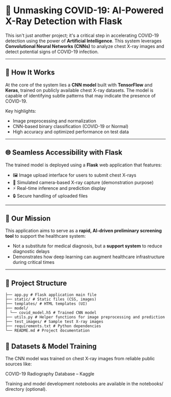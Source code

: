# 🚀 Unmasking COVID-19: AI-Powered X-Ray Detection with Flask

This isn't just another project; it's a critical step in accelerating COVID-19 detection using the power of **Artificial Intelligence**. This system leverages **Convolutional Neural Networks (CNNs)** to analyze chest X-ray images and detect potential signs of COVID-19 infection.

---

## 🧠 How It Works

At the core of the system lies a **CNN model** built with **TensorFlow** and **Keras**, trained on publicly available chest X-ray datasets. The model is capable of identifying subtle patterns that may indicate the presence of COVID-19.

Key highlights:
- Image preprocessing and normalization
- CNN-based binary classification (COVID-19 or Normal)
- High accuracy and optimized performance on test data

---

## 🌐 Seamless Accessibility with Flask

The trained model is deployed using a **Flask** web application that features:
- 🖼️ Image upload interface for users to submit chest X-rays
- 📸 Simulated camera-based X-ray capture (demonstration purpose)
- ⚡ Real-time inference and prediction display
- 🔒 Secure handling of uploaded files

---

## 🎯 Our Mission

This application aims to serve as a **rapid, AI-driven preliminary screening tool** to support the healthcare system:
- Not a substitute for medical diagnosis, but a **support system** to reduce diagnostic delays
- Demonstrates how deep learning can augment healthcare infrastructure during critical times

---

## 📂 Project Structure
```
├── app.py # Flask application main file
├── static/ # Static files (CSS, images)
├── templates/ # HTML templates (UI)
├── model/
│ └── covid_model.h5 # Trained CNN model
├── utils.py # Helper functions for image preprocessing and prediction
├── test_images/ # Sample test X-ray images
├── requirements.txt # Python dependencies
└── README.md # Project documentation
```
## 🧪 Datasets & Model Training
The CNN model was trained on chest X-ray images from reliable public sources like:

COVID-19 Radiography Database – Kaggle

Training and model development notebooks are available in the notebooks/ directory (optional).

